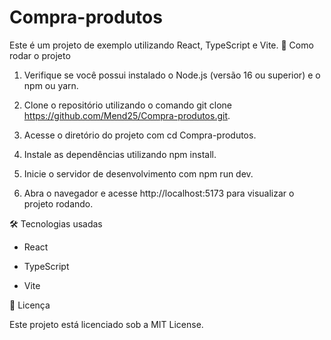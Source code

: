 # Compra-produtos

Este é um projeto de exemplo utilizando React, TypeScript e Vite.
🚀 Como rodar o projeto

1.  Verifique se você possui instalado o Node.js (versão 16 ou superior) e o npm ou yarn.

2.  Clone o repositório utilizando o comando git clone https://github.com/Mend25/Compra-produtos.git.

3.  Acesse o diretório do projeto com cd Compra-produtos.

4.  Instale as dependências utilizando npm install.

5.  Inicie o servidor de desenvolvimento com npm run dev.

6.  Abra o navegador e acesse http://localhost:5173 para visualizar o projeto rodando.

🛠️ Tecnologias usadas

   - React

   - TypeScript

   - Vite

📄 Licença

Este projeto está licenciado sob a MIT License.
